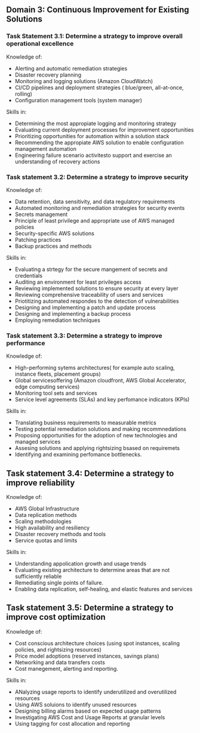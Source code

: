 ## Domain 3: Continuous Improvement for Existing Solutions

### Task Statement 3.1: Determine a strategy to improve overall operational excellence

Knowledge of:

- Alerting and automatic remediation strategies
- Disaster recovery planning
- Monitoring and logging solutions (Amazon CloudWatch)
- CI/CD pipelines and deployment strategies ( blue/green, all-at-once, rolling)
- Configuration management tools (system manager)


Skills in:

- Determining the most appropiate logging and monitoring strategy
- Evaluating current deployment processes for improvement opportunities
- Prioritizing opportunities for automation within a solution stack
- Recommending the appropiate AWS solution to enable
configuration management automation
- Engineering failure scenario activitesto support
and exercise an understanding of recovery actions


### Task statement 3.2: Determine a strategy to improve security

Knowledge of:

- Data retention, data sensitivity, and data regulatory requirements
- Automated monitoring and remediation strategies for security events
- Secrets management
- Principle of least privilege and appropriate use of AWS managed policies
- Security-specific AWS solutions
- Patching practices
- Backup practices and methods

Skills in:

- Evaluating a strtegy for the secure mangement of secrets and credentials
- Auditing an environment for least privileges access
- Reviewing implemented solutions to ensure security at every layer
- Reviewing comprehensive traceability of users and services
- Priotitizing automated respondes to the detection of vulnerabilities
- Designing and implementing a patch and update process
- Designing and implementing a backup process
- Employing remediation techniques


### Task statement 3.3: Determine a strategy to improve performance

Knowledge of:

- High-performing sytems architectures( for example auto scaling, instance fleets, placement groups)
- Global servicesoffering (Amazon cloudfront, AWS Global Accelerator, edge computing services)
- Monitoring tool sets and services 
- Service level agreements (SLAs) and key perfomance indicators (KPIs)

Skills in:

- Translating business requirements to measurable metrics
- Testing potential remediation solutions and making recommnedations
- Proposing opportunities for the adoption of new technologies and
managed services
- Assesing solutions and applying rightsizing bsased on requiremets
- Identifying and examining perfomance bottlenecks.

## Task statement 3.4: Determine a strategy to improve reliability

Knowledge of:

- AWS Global Infrastructure
- Data replication methods
- Scaling methodologies 
- High availability and resiliency
- Disaster recovery methods and tools
- Service quotas and limits

Skills in:

- Understanding appolication growth and usage trends
- Evaluating existing architecture to determine areas
that are not sufficiently reliable
- Remediating single points of failure.
- Enabling data replication, self-healing, and elastic features and
services


## Task statement 3.5: Determine a strategy to improve cost optimization

Knowledge of:

- Cost conscious architecture choices (using spot instances, scaling policies, and rightsizing resources)
- Price model adoptions (reserved instances, savings plans)
- Networking and data transfers costs
- Cost manegement, alerting and reporting.

Skills in:

- ANalyzing usage reports to identify underutilized and overutilized resources
- Using AWS soluions to identify unused resources
- Designing billing alarms based on expected usage patterns
- Investigating AWS Cost and Usage Reports at granular levels
- Using tagging for cost allocation and reporting





